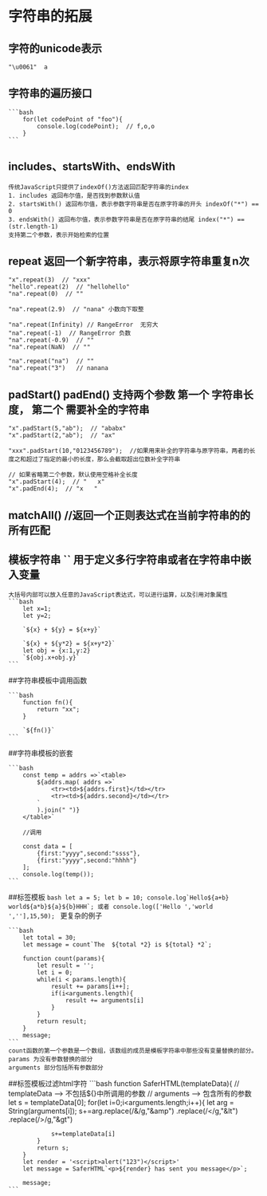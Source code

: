 # 字符串的拓展

## 字符的unicode表示
    "\u0061"  a

## 字符串的遍历接口
    ```bash
        for(let codePoint of "foo"){
            console.log(codePoint);  // f,o,o
        }
    ```

## includes、startsWith、endsWith
    传统JavaScript只提供了indexOf()方法返回匹配字符串的index
    1. includes 返回布尔值，是否找到参数默认值 
    2. startsWith() 返回布尔值，表示参数字符串是否在原字符串的开头 indexOf("*") == 0
    3. endsWith() 返回布尔值，表示参数字符串是否在原字符串的结尾 index("*") == (str.length-1)
    支持第二个参数，表示开始检索的位置

## repeat 返回一个新字符串，表示将原字符串重复n次
    "x".repeat(3)  // "xxx"
    "hello".repeat(2)  // "hellohello"
    "na".repeat(0)  // ""

    "na".repeat(2.9)  // "nana" 小数向下取整

    "na".repeat(Infinity) // RangeError  无穷大
    "na".repeat(-1)  // RangeError 负数   
    "na".repeat(-0.9)  // "" 
    "na".repeat(NaN)  // ""

    "na".repeat("na")  // ""
    "na".repeat("3")   // nanana

## padStart()  padEnd()   支持两个参数 第一个 字符串长度， 第二个 需要补全的字符串
    "x".padStart(5,"ab");  // "ababx"
    "x".padStart(2,"ab");  // "ax"

    "xxx".padStart(10,"0123456789");  //如果用来补全的字符串与原字符串，两者的长度之和超过了指定的最小的长度，那么会截取超出位数补全字符串

    // 如果省略第二个参数，默认使用空格补全长度
    "x".padStart(4);  // "   x"
    "x".padEnd(4);  // "x   "

## matchAll()   //返回一个正则表达式在当前字符串的的所有匹配 

## 模板字符串 `` 用于定义多行字符串或者在字符串中嵌入变量

    大括号内部可以放入任意的JavaScript表达式，可以进行运算，以及引用对象属性
    ```bash
        let x=1;
        let y=2;

        `${x} + ${y} = ${x+y}`

        `${x} + ${y*2} = ${x+y*2}`
        let obj = {x:1,y:2}
        `${obj.x+obj.y}`
    ```

##字符串模板中调用函数

    ```bash
        function fn(){
            return "xx";
        }

        `${fn()}`
    ```

##字符串模板的嵌套

    ```bash
        const temp = addrs =>`<table>
            ${addrs.map( addrs =>`
                <tr><td>${addrs.first}</td></tr>
                <tr><td>${addrs.second}</td></tr>
            `
            ).join(" ")}
        </table>`

        //调用

        const data = [
            {first:"yyyy",second:"ssss"},
            {first:"yyyy",second:"hhhh"}
        ];
        console.log(temp());
    ```

##标签模板
    ```bash
    let a = 5;
    let b = 10;
    console.log`Hello${a+b} world${a*b}${a}${b}HHH`;
    或者
    console.log(['Hello ','world ',''],15,50);
    ```
    更复杂的例子

    ```bash
        let total = 30;
        let message = count`The  ${total *2} is ${total} *2`;

        function count(params){
            let result = '';
            let i = 0;
            while(i < params.length){
                result += params[i++];
                if(i<arguments.length){
                    result += arguments[i]
                }
            }
            return result;
        }
        message;  
    ```
    count函数的第一个参数是一个数组，该数组的成员是模板字符串中那些没有变量替换的部分。
    params 为没有参数替换的部分
    arguments 部分包括所有参数部分

##标签模板过滤html字符
    ```bash
        function SaferHTML(templateData){
            // templateData   --> 不包括${}中所调用的参数
            // arguments --> 包含所有的参数
            let s = templateData[0];
            for(let i=0;i<arguments.length;i++){
                let arg = String(arguments[i]);
                s+=arg.replace(/&/g,"&amp")
                    .replace(/</g,"&lt")
                    .replace(/>/g,"&gt")

                s+=templateData[i]
            }
            return s;
        }
        let render = '<script>alert("123")</script>'
        let message = SaferHTML`<p>${render} has sent you message</p>`;
        
        message;
    ```



    

